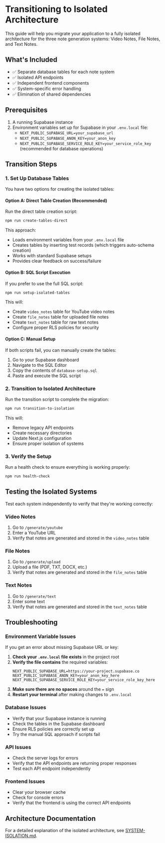 # Transitioning to Isolated Architecture

This guide will help you migrate your application to a fully isolated architecture for the three note generation systems: Video Notes, File Notes, and Text Notes.

## What's Included

- ✅ Separate database tables for each note system
- ✅ Isolated API endpoints
- ✅ Independent frontend components
- ✅ System-specific error handling
- ✅ Elimination of shared dependencies

## Prerequisites

1. A running Supabase instance
2. Environment variables set up for Supabase in your `.env.local` file:
   - `NEXT_PUBLIC_SUPABASE_URL=your_supabase_url`
   - `NEXT_PUBLIC_SUPABASE_ANON_KEY=your_anon_key`
   - `NEXT_PUBLIC_SUPABASE_SERVICE_ROLE_KEY=your_service_role_key` (recommended for database operations)

## Transition Steps

### 1. Set Up Database Tables

You have two options for creating the isolated tables:

#### Option A: Direct Table Creation (Recommended)

Run the direct table creation script:

```bash
npm run create-tables-direct
```

This approach:
- Loads environment variables from your `.env.local` file
- Creates tables by inserting test records (which triggers auto-schema creation)
- Works with standard Supabase setups
- Provides clear feedback on success/failure

#### Option B: SQL Script Execution

If you prefer to use the full SQL script:

```bash
npm run setup-isolated-tables
```

This will:
- Create `video_notes` table for YouTube video notes
- Create `file_notes` table for uploaded file notes
- Create `text_notes` table for raw text notes
- Configure proper RLS policies for security

#### Option C: Manual Setup

If both scripts fail, you can manually create the tables:

1. Go to your Supabase dashboard
2. Navigate to the SQL Editor
3. Copy the contents of `database-setup.sql`
4. Paste and execute the SQL script

### 2. Transition to Isolated Architecture

Run the transition script to complete the migration:

```bash
npm run transition-to-isolation
```

This will:
- Remove legacy API endpoints
- Create necessary directories
- Update Next.js configuration
- Ensure proper isolation of systems

### 3. Verify the Setup

Run a health check to ensure everything is working properly:

```bash
npm run health-check
```

## Testing the Isolated Systems

Test each system independently to verify that they're working correctly:

### Video Notes
1. Go to `/generate/youtube`
2. Enter a YouTube URL
3. Verify that notes are generated and stored in the `video_notes` table

### File Notes
1. Go to `/generate/upload`
2. Upload a file (PDF, TXT, DOCX, etc.)
3. Verify that notes are generated and stored in the `file_notes` table

### Text Notes
1. Go to `/generate/text`
2. Enter some text
3. Verify that notes are generated and stored in the `text_notes` table

## Troubleshooting

### Environment Variable Issues

If you get an error about missing Supabase URL or key:

1. **Check your `.env.local` file exists** in the project root
2. **Verify the file contains** the required variables:
   ```
   NEXT_PUBLIC_SUPABASE_URL=https://your-project.supabase.co
   NEXT_PUBLIC_SUPABASE_ANON_KEY=your_anon_key_here
   NEXT_PUBLIC_SUPABASE_SERVICE_ROLE_KEY=your_service_role_key_here
   ```
3. **Make sure there are no spaces** around the `=` sign
4. **Restart your terminal** after making changes to `.env.local`

### Database Issues
- Verify that your Supabase instance is running
- Check the tables in the Supabase dashboard
- Ensure RLS policies are correctly set up
- Try the manual SQL approach if scripts fail

### API Issues
- Check the server logs for errors
- Verify that the API endpoints are returning proper responses
- Test each API endpoint independently

### Frontend Issues
- Clear your browser cache
- Check for console errors
- Verify that the frontend is using the correct API endpoints

## Architecture Documentation

For a detailed explanation of the isolated architecture, see [SYSTEM-ISOLATION.md](./SYSTEM-ISOLATION.md). 